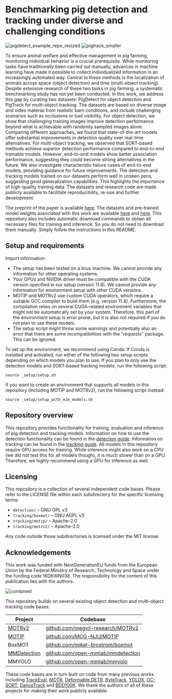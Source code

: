 # Benchmarking pig detection and tracking under diverse and challenging conditions
![pigdetect_example_repo_resized](https://github.com/user-attachments/assets/19fde59e-e786-4593-8171-15c3709bdebc)
![pigtrack_smaller](https://github.com/user-attachments/assets/16086a4c-75b5-496d-bbc9-b9734adb2277)

To ensure animal welfare and effective management in pig farming, monitoring individual behavior is a crucial prerequisite. While monitoring tasks have traditionally been carried out manually, advances in machine learning have made it possible to collect individualized information in an increasingly automated way. Central to these methods is the localization of animals across space (object detection) and time (multi-object tracking). Despite extensive research of these two tasks in pig farming, a systematic benchmarking study has not yet been conducted. In this work, we address this gap by curating two datasets: PigDetect for object detection and PigTrack for multi-object tracking. The datasets are based on diverse image and video material from realistic barn conditions, and include challenging scenarios such as occlusions or bad visibility. For object detection, we show that challenging training images improve detection performance beyond what is achievable with randomly sampled images alone. Comparing different approaches, we found that state-of-the-art models offer substantial improvements in detection quality over real-time alternatives. For multi-object tracking, we observed that SORT-based methods achieve superior detection performance compared to end-to-end trainable models. However, end-to-end models show better association performance, suggesting they could become strong alternatives in the future. We also investigate characteristic failure cases of end-to-end models, providing guidance for future improvements. The detection and tracking models trained on our datasets perform well in unseen pens, suggesting good generalization capabilities. This highlights the importance of high-quality training data. The datasets and research code are made publicly available to facilitate reproducibility, re-use and further development.

The preprint of the paper is available [here](https://arxiv.org/abs/2507.16639). The datasets and pre-trained model weights associated with this work are available [here](https://doi.org/10.25625/I6UYE9) and [here](https://doi.org/10.25625/P7VQTP). This repository also includes automatic download commands to obtain all necessary files for training and inference. So you do not need to download them manually. Simply follow the instructions in this README.

## Setup and requirements

Import information:
- The setup has been tested on a linux machine. We cannot provide any information for other operating systems. 
- Your GPUs and NVIDIA driver must be compatible with the CUDA version specified in our setup (version 11.8). We cannot provide any information for environment setup with other CUDA versions.
- MOTIP and MOTRv2 use custom CUDA operators, which require a suitable GCC compiler to build them (e.g. version 11.4). Furthermore, the compilation relies on several CUDA-related environment variables that might not be automatically set by your system. Therefore, this part of the environment setup is error prone, but it is also not required if you do not plan to use these models.
- The setup script might throw some warnings and potentially also an error that there are some incompatibilities with the "requests" package. This can be ignored.

To set up the environment, we recommend using Conda. If Conda is installed and activated, run either of the following two setup scripts depending on which models you plan to use. If you plan to only use the detection models and SORT-based tracking models, run the following script:
```
source _setup/setup.sh
```

If you want to create an environment that supports all models in this repository (including MOTIP and MOTRv2), run the following script instead:
```
source _setup/setup_with_e2e_models.sh
```
## Repository overview

This repository provides functionality for training, evaluation and inference of pig detection and tracking models. Information on how to use the detection functionality can be found in the [detection guide](detection/README.md). Information on tracking can be found in the [tracking guide](tracking/README.md). All models in this repository require GPU access for training. While inference might also work on a CPU (we did not test this for all models though), it is much slower than on a GPU. Therefore, we highly recommend using a GPU for inference as well. 

## Licensing

This repository is a collection of several independent code bases. Please refer to the LICENSE file within each subdirectory for the specific licensing terms:

- `detection/` – GNU GPL v3 
- `tracking/boxmot/` – GNU AGPL v3  
- `tracking/motip/` – Apache-2.0
- `tracking/motrv2/` – Apache-2.0

Any code outside those subdirectories is licensed under the MIT license.

## Acknowledgements

This work was funded with NextGenerationEU funds from the European Union by the Federal Ministry of Research, Technology and Space under the funding code 16DKWN038. The responsibility for the content of this publication lies with the authors.

![combined](https://github.com/user-attachments/assets/20af25da-011a-4382-8077-8f3237dccf58)

This repository builds on several existing object detection and multi-object tracking code bases:

| Project | Codebase |
|--------|----------|
| [MOTRv2](https://openaccess.thecvf.com/content/CVPR2023/papers/Zhang_MOTRv2_Bootstrapping_End-to-End_Multi-Object_Tracking_by_Pretrained_Object_Detectors_CVPR_2023_paper.pdf) | [github.com/megvii-research/MOTRv2](https://github.com/megvii-research/MOTRv2) |
| [MOTIP](https://openaccess.thecvf.com/content/CVPR2025/papers/Gao_Multiple_Object_Tracking_as_ID_Prediction_CVPR_2025_paper.pdf) | [github.com/MCG-NJU/MOTIP](https://github.com/MCG-NJU/MOTIP) |
| BoxMOT | [github.com/mikel-brostrom/boxmot](https://github.com/mikel-brostrom/boxmot) |
| [MMDetection](https://arxiv.org/abs/1906.07155) | [github.com/open-mmlab/mmdetection](https://github.com/open-mmlab/mmdetection) |
| MMYOLO | [github.com/open-mmlab/mmyolo](https://github.com/open-mmlab/mmyolo) |


These code bases are in turn built on code from many previous works including [TrackEval](https://github.com/JonathonLuiten/TrackEval), [MOTR](https://github.com/megvii-research/MOTR), [Deformable DETR](https://github.com/fundamentalvision/Deformable-DETR), [ByteTrack](https://github.com/FoundationVision/ByteTrack), [YOLOX](https://github.com/Megvii-BaseDetection/YOLOX), [OC-SORT](https://github.com/noahcao/OC_SORT), [DanceTrack](https://github.com/DanceTrack/DanceTrack) and [BDD100K](https://github.com/bdd100k/bdd100k). We thank the authors of all of these projects for making their work publicly available.
